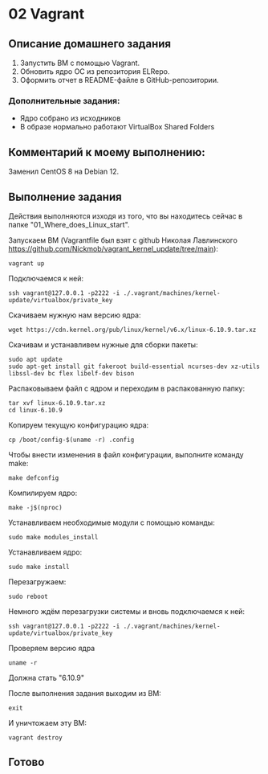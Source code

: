 # 02 Vagrant


## Описание домашнего задания
1) Запустить ВМ с помощью Vagrant.
2) Обновить ядро ОС из репозитория ELRepo.
3) Оформить отчет в README-файле в GitHub-репозитории.

### Дополнительные задания:

* Ядро собрано из исходников
* В образе нормально работают VirtualBox Shared Folders


## Комментарий к моему выполнению:
Заменил CentOS 8 на Debian 12. 


## Выполнение задания
Действия выполняются изходя из того, что вы находитесь сейчас в папке "01_Where_does_Linux_start".

Запускаем ВМ (Vagrantfile был взят с github Николая Лавлинского https://github.com/Nickmob/vagrant_kernel_update/tree/main):

    vagrant up
	
Подключаемся к ней:

    ssh vagrant@127.0.0.1 -p2222 -i ./.vagrant/machines/kernel-update/virtualbox/private_key

Скачиваем нужную нам версию ядра:

    wget https://cdn.kernel.org/pub/linux/kernel/v6.x/linux-6.10.9.tar.xz
	
Скачивам и устанавливем нужные для сборки пакеты:

    sudo apt update
    sudo apt-get install git fakeroot build-essential ncurses-dev xz-utils libssl-dev bc flex libelf-dev bison

Распаковываем файл с ядром и переходим в распакованную папку:

    tar xvf linux-6.10.9.tar.xz
    cd linux-6.10.9
	
Копируем текущую конфигурацию ядра:

    cp /boot/config-$(uname -r) .config
	
Чтобы внести изменения в файл конфигурации, выполните команду make:

    make defconfig
	
Компилируем ядро:

    make -j$(nproc)
	
Устанавливаем необходимые модули с помощью команды:

    sudo make modules_install
	
Устанавливаем ядро:

    sudo make install	
	
Перезагружаем:

    sudo reboot

Немного ждём перезагрузки системы и вновь подключаемся к ней:

    ssh vagrant@127.0.0.1 -p2222 -i ./.vagrant/machines/kernel-update/virtualbox/private_key

Проверяем версию ядра

    uname -r
	
Должна стать "6.10.9"

После выполнения задания выходим из ВМ:

    exit

И уничтожаем эту ВМ:

    vagrant destroy

## Готово
